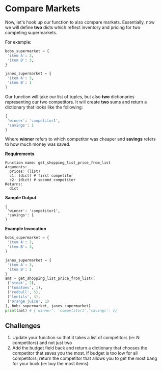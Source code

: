 # Compare Markets

Now, let's hook up our function to also compare markets. Essentially, now we will define **two** dicts which reflect inventory and pricing for two competing supermarkets.

For example:

```python
bobs_supermarket = {
 'item A': 2,
 'item B': 3,
}

janes_supermarket = {
 'item A': 3,
 'item B': 1
}
```

Our function will take our list of tuples, but also **two** dictionaries representing our two competitors. It will create **two** sums and return a dictionary that looks like the following:

```python
{
 'winner': 'competitor1',
 'savings': 1
}
```

Where **winner** refers to which competitor was cheaper and **savings** refers to how much money was saved.

**Requirements**
```
Function name: get_shopping_list_price_from_list
Arguments:
  prices: (list)
  c1: (dict) # first competitor
  c2: (dict) # second competitor
Returns:
  dict
```

**Sample Output**
```
{
 'winner': 'competitor1',
 'savings': 1
}
```

**Example Invocation**
```python
bobs_supermarket = {
 'item A': 2,
 'item B': 3,
}

janes_supermarket = {
 'item A': 3,
 'item B': 1
}
amt = get_shopping_list_price_from_list([
 ('steak', 2),
 ('tomatoes', 1),
 ('redbull', 5), 
 ('lentils', 4), 
 ('orange juice', 1)
], bobs_supermarket, janes_supermarket)
print(amt) # {'winner': 'competitor1','savings': 1}
```

## Challenges

1. Update your function so that it takes a list of competitors (ie: N competitors) and not just two
2. Add the budget field back and return a dictionary that chooses the competitor that saves you the most. If budget is too low for all competitors, return the competitor that allows you to get the most bang for your buck (ie: buy the most items)
